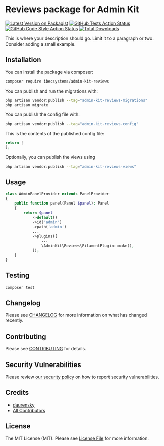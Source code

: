 # Reviews package for Admin Kit

[![Latest Version on Packagist](https://img.shields.io/packagist/v/ibec-box/admin-kit-reviews.svg?style=flat-square)](https://packagist.org/packages/ibecsystems/admin-kit-reviews)
[![GitHub Tests Action Status](https://img.shields.io/github/actions/workflow/status/ibec-box/admin-kit-reviews/run-tests.yml?branch=2.x&label=tests&style=flat-square)](https://github.com/ibec-box/admin-kit-reviews/actions?query=workflow%3Arun-tests+branch%3A2.x)
[![GitHub Code Style Action Status](https://img.shields.io/github/actions/workflow/status/ibec-box/admin-kit-reviews/fix-php-code-style-issues.yml?branch=2.x&label=code%20style&style=flat-square)](https://github.com/ibec-box/admin-kit-reviews/actions?query=workflow%3A"Fix+PHP+code+style+issues"+branch%3A2.x)
[![Total Downloads](https://img.shields.io/packagist/dt/ibec-box/admin-kit-reviews.svg?style=flat-square)](https://packagist.org/packages/ibecsystems/admin-kit-reviews)

This is where your description should go. Limit it to a paragraph or two. Consider adding a small example.

## Installation

You can install the package via composer:

```bash
composer require ibecsystems/admin-kit-reviews
```

You can publish and run the migrations with:

```bash
php artisan vendor:publish --tag="admin-kit-reviews-migrations"
php artisan migrate
```

You can publish the config file with:

```bash
php artisan vendor:publish --tag="admin-kit-reviews-config"
```

This is the contents of the published config file:

```php
return [
];
```

Optionally, you can publish the views using

```bash
php artisan vendor:publish --tag="admin-kit-reviews-views"
```

## Usage

```php
class AdminPanelProvider extends PanelProvider
{
    public function panel(Panel $panel): Panel
    {
        return $panel
            ->default()
            ->id('admin')
            ->path('admin')
            ...
            ->plugins([
                ...
                \AdminKit\Reviews\FilamentPlugin::make(),
            ]);
    }
}
```

## Testing

```bash
composer test
```

## Changelog

Please see [CHANGELOG](CHANGELOG.md) for more information on what has changed recently.

## Contributing

Please see [CONTRIBUTING](CONTRIBUTING.md) for details.

## Security Vulnerabilities

Please review [our security policy](../../security/policy) on how to report security vulnerabilities.

## Credits

- [daurensky](https://github.com/IBEC-BOX)
- [All Contributors](../../contributors)

## License

The MIT License (MIT). Please see [License File](LICENSE.md) for more information.

